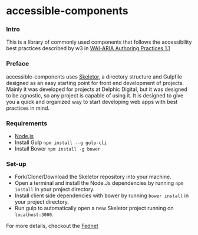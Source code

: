# accessible-components
### Intro
This is a library of commonly used components that follows the accessibility best practices described by w3 in [WAI-ARIA Authoring Practices 1.1](https://www.w3.org/TR/wai-aria-practices)

### Preface
accessible-components uses [Skeletor](https://github.com/delphic-digital/Skeletor), a directory structure and Gulpfile designed as an easy starting point for front end development of projects. Mainly it was developed for projects at Delphic Digital, but it was designed to be agnostic, so any project is capable of using it. It is designed to give you a quick and organized way to start developing web apps with best practices in mind.

### Requirements
* [Node.js](https://nodejs.org/en/)
* Install Gulp `npm install --g gulp-cli`
* Install Bower `npm install -g bower`

### Set-up
* Fork/Clone/Download the Skeletor repository into your machine.
* Open a terminal and install the Node.Js dependencies by running `npm install` in your project directory.
* Install client side dependencies with bower by running `bower install` in your project directory.
* Run gulp to automatically open a new Skeletor project running on `localhost:3000`.

For more details, checkout the [Fednet](https://fednet.herokuapp.com/skeletor/setup)